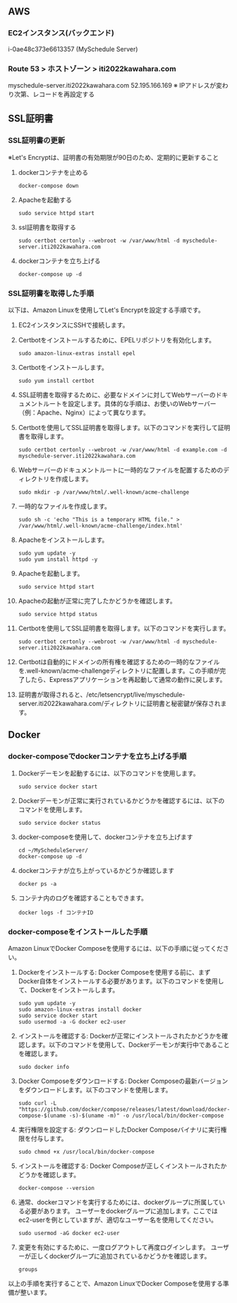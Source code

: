 ## AWS
### EC2インスタンス(バックエンド)
i-0ae48c373e6613357 (MySchedule Server)

### Route 53 > ホストゾーン > iti2022kawahara.com
myschedule-server.iti2022kawahara.com
52.195.166.169
※ IPアドレスが変わり次第、レコードを再設定する

## SSL証明書
### SSL証明書の更新
※Let's Encryptは、証明書の有効期限が90日のため、定期的に更新すること
1. dockerコンテナを止める
    ```
    docker-compose down
    ```
1. Apacheを起動する
    ```
    sudo service httpd start
    ```
1. ssl証明書を取得する
    ```
    sudo certbot certonly --webroot -w /var/www/html -d myschedule-server.iti2022kawahara.com
    ```
1. dockerコンテナを立ち上げる
    ```
    docker-compose up -d
    ```


### SSL証明書を取得した手順
以下は、Amazon Linuxを使用してLet's Encryptを設定する手順です。
1. EC2インスタンスにSSHで接続します。
1. Certbotをインストールするために、EPELリポジトリを有効化します。
    ```
    sudo amazon-linux-extras install epel
    ```
1. Certbotをインストールします。
    ```
    sudo yum install certbot
    ```
1. SSL証明書を取得するために、必要なドメインに対してWebサーバーのドキュメントルートを設定します。具体的な手順は、お使いのWebサーバー（例：Apache、Nginx）によって異なります。
1. Certbotを使用してSSL証明書を取得します。以下のコマンドを実行して証明書を取得します。
    ```
    sudo certbot certonly --webroot -w /var/www/html -d example.com -d myschedule-server.iti2022kawahara.com
    ```
1. Webサーバーのドキュメントルートに一時的なファイルを配置するためのディレクトリを作成します。
    ```
    sudo mkdir -p /var/www/html/.well-known/acme-challenge
    ```
1. 一時的なファイルを作成します。
    ```
    sudo sh -c 'echo "This is a temporary HTML file." > /var/www/html/.well-known/acme-challenge/index.html'
    ```
1. Apacheをインストールします。
    ```
    sudo yum update -y
    sudo yum install httpd -y
    ```
1. Apacheを起動します。
    ```
    sudo service httpd start
    ```
1. Apacheの起動が正常に完了したかどうかを確認します。
    ```
    sudo service httpd status
    ```

1. Certbotを使用してSSL証明書を取得します。以下のコマンドを実行します。
    ```
    sudo certbot certonly --webroot -w /var/www/html -d myschedule-server.iti2022kawahara.com
    ```
1. Certbotは自動的にドメインの所有権を確認するための一時的なファイルを.well-known/acme-challengeディレクトリに配置します。この手順が完了したら、Expressアプリケーションを再起動して通常の動作に戻します。
1. 証明書が取得されると、/etc/letsencrypt/live/myschedule-server.iti2022kawahara.com/ディレクトリに証明書と秘密鍵が保存されます。

## Docker
### docker-composeでdockerコンテナを立ち上げる手順
1. Dockerデーモンを起動するには、以下のコマンドを使用します。
    ```
    sudo service docker start
    ```
1. Dockerデーモンが正常に実行されているかどうかを確認するには、以下のコマンドを使用します。
    ```
    sudo service docker status
    ```
1. docker-composeを使用して、dockerコンテナを立ち上げます
    ```
    cd ~/MyScheduleServer/
    docker-compose up -d
    ```
1. dockerコンテナが立ち上がっているかどうか確認します
    ```
    docker ps -a
    ```
1. コンテナ内のログを確認することもできます。
    ```
    docker logs -f コンテナID
    ```
### docker-composeをインストールした手順
Amazon LinuxでDocker Composeを使用するには、以下の手順に従ってください。
1. Dockerをインストールする: Docker Composeを使用する前に、まずDocker自体をインストールする必要があります。以下のコマンドを使用して、Dockerをインストールします。
    ```
    sudo yum update -y
    sudo amazon-linux-extras install docker
    sudo service docker start
    sudo usermod -a -G docker ec2-user
    ```
1. インストールを確認する: Dockerが正常にインストールされたかどうかを確認します。以下のコマンドを使用して、Dockerデーモンが実行中であることを確認します。
    ```
    sudo docker info
    ```
1. Docker Composeをダウンロードする: Docker Composeの最新バージョンをダウンロードします。以下のコマンドを使用します。
    ```
    sudo curl -L "https://github.com/docker/compose/releases/latest/download/docker-compose-$(uname -s)-$(uname -m)" -o /usr/local/bin/docker-compose
    ```
1. 実行権限を設定する: ダウンロードしたDocker Composeバイナリに実行権限を付与します。
    ```
    sudo chmod +x /usr/local/bin/docker-compose
    ```
1. インストールを確認する: Docker Composeが正しくインストールされたかどうかを確認します。
    ```
    docker-compose --version
    ```
1. 通常、dockerコマンドを実行するためには、dockerグループに所属している必要があります。
    ユーザーをdockerグループに追加します。ここではec2-userを例としていますが、適切なユーザー名を使用してください。
    ```
    sudo usermod -aG docker ec2-user
    ```
1. 変更を有効にするために、一度ログアウトして再度ログインします。
    ユーザーが正しくdockerグループに追加されているかどうかを確認します。
    ```
    groups
    ```
以上の手順を実行することで、Amazon LinuxでDocker Composeを使用する準備が整います。